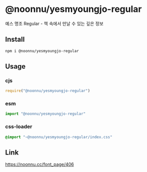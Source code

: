 # @noonnu/yesmyoungjo-regular
예스 명조 Regular - 책 속에서 만날 수 있는 깊은 정보

## Install
```sh
npm i @noonnu/yesmyoungjo-regular
```
## Usage
### cjs
```js
require("@noonnu/yesmyoungjo-regular")
```
### esm
```js
import "@noonnu/yesmyoungjo-regular"
```
### css-loader
```css
@import "~@noonnu/yesmyoungjo-regular/index.css"
```

## Link
https://noonnu.cc/font_page/406